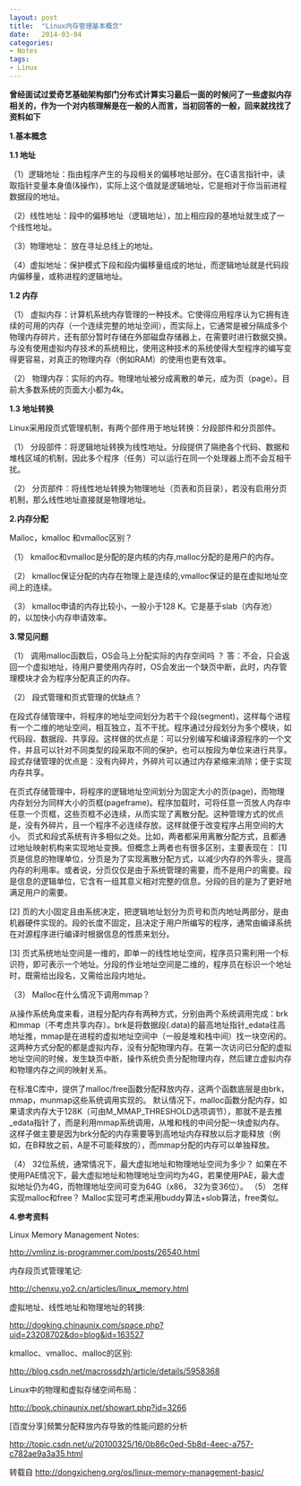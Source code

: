 ```yaml
---
layout: post
title:  "Linux内存管理基本概念"
date:   2014-03-04
categories: 
- Notes 
tags:
- Linux
---
```


**曾经面试过爱奇艺基础架构部门分布式计算实习最后一面的时候问了一些虚拟内存相关的，作为一个对内核理解是在一般的人而言，当初回答的一般，回来就找找了资料如下**

**1.基本概念**

**1.1	地址**

（1）逻辑地址：指由程序产生的与段相关的偏移地址部分。在C语言指针中，读取指针变量本身值(&操作)，实际上这个值就是逻辑地址，它是相对于你当前进程数据段的地址。

（2）线性地址：段中的偏移地址（逻辑地址），加上相应段的基地址就生成了一个线性地址。

（3）物理地址： 放在寻址总线上的地址。

（4）虚拟地址：保护模式下段和段内偏移量组成的地址，而逻辑地址就是代码段内偏移量，或称进程的逻辑地址。

**1.2	内存**

（1）	虚拟内存：计算机系统内存管理的一种技术。它使得应用程序认为它拥有连续的可用的内存（一个连续完整的地址空间），而实际上，它通常是被分隔成多个物理内存碎片，还有部分暂时存储在外部磁盘存储器上，在需要时进行数据交换。与没有使用虚拟内存技术的系统相比，使用这种技术的系统使得大型程序的编写变得更容易，对真正的物理内存（例如RAM）的使用也更有效率。

（2）	物理内存：实际的内存。物理地址被分成离散的单元，成为页（page）。目前大多数系统的页面大小都为4k。

**1.3	地址转换**

Linux采用段页式管理机制，有两个部件用于地址转换：分段部件和分页部件。

（1）	分段部件：将逻辑地址转换为线性地址。分段提供了隔绝各个代码、数据和堆栈区域的机制，因此多个程序（任务）可以运行在同一个处理器上而不会互相干扰。

（2）	分页部件：将线性地址转换为物理地址（页表和页目录），若没有启用分页机制，那么线性地址直接就是物理地址。


**2.内存分配**

Malloc，kmalloc 和vmalloc区别？

（1）	kmalloc和vmalloc是分配的是内核的内存,malloc分配的是用户的内存。

（2）	kmalloc保证分配的内存在物理上是连续的,vmalloc保证的是在虚拟地址空间上的连续。

（3）	kmalloc申请的内存比较小，一般小于128 K。它是基于slab（内存池）的，以加快小内存申请效率。

**3.常见问题**

（1）	调用malloc函数后，OS会马上分配实际的内存空间吗
？
答：不会，只会返回一个虚拟地址，待用户要使用内存时，OS会发出一个缺页中断，此时，内存管理模块才会为程序分配真正的内存。

（2）	段式管理和页式管理的优缺点？

   在段式存储管理中，将程序的地址空间划分为若干个段(segment)，这样每个进程有一个二维的地址空间，相互独立，互不干扰。程序通过分段划分为多个模块，如代码段、数据段、共享段。这样做的优点是：可以分别编写和编译源程序的一个文件，并且可以针对不同类型的段采取不同的保护，也可以按段为单位来进行共享。段式存储管理的优点是：没有内碎片，外碎片可以通过内存紧缩来消除；便于实现内存共享。

   在页式存储管理中，将程序的逻辑地址空间划分为固定大小的页(page)，而物理内存划分为同样大小的页框(pageframe)。程序加载时，可将任意一页放人内存中任意一个页框，这些页框不必连续，从而实现了离散分配。这种管理方式的优点是，没有外碎片，且一个程序不必连续存放。这样就便于改变程序占用空间的大小。
页式和段式系统有许多相似之处。比如，两者都采用离散分配方式，且都通过地址映射机构来实现地址变换。但概念上两者也有很多区别，主要表现在： [1] 页是信息的物理单位，分页是为了实现离散分配方式，以减少内存的外零头，提高内存的利用率。或者说，分页仅仅是由于系统管理的需要，而不是用户的需要。段是信息的逻辑单位，它含有一组其意义相对完整的信息。分段的目的是为了更好地满足用户的需要。

   [2] 页的大小固定且由系统决定，把逻辑地址划分为页号和页内地址两部分，是由机器硬件实现的。段的长度不固定，且决定于用户所编写的程序，通常由编译系统在对源程序进行编译时根据信息的性质来划分。
   
   [3]	页式系统地址空间是一维的，即单一的线性地址空间，程序员只需利用一个标识符，即可表示一个地址。分段的作业地址空间是二维的，程序员在标识一个地址时，既需给出段名，又需给出段内地址。
   
  （3）	Malloc在什么情况下调用mmap？
  
   从操作系统角度来看，进程分配内存有两种方式，分别由两个系统调用完成：brk和mmap（不考虑共享内存）。brk是将数据段(.data)的最高地址指针_edata往高地址推，mmap是在进程的虚拟地址空间中（一般是堆和栈中间）找一块空闲的。这两种方式分配的都是虚拟内存，没有分配物理内存。在第一次访问已分配的虚拟地址空间的时候，发生缺页中断，操作系统负责分配物理内存，然后建立虚拟内存和物理内存之间的映射关系。
   
   在标准C库中，提供了malloc/free函数分配释放内存，这两个函数底层是由brk，mmap，munmap这些系统调用实现的。
默认情况下，malloc函数分配内存，如果请求内存大于128K（可由M_MMAP_THRESHOLD选项调节），那就不是去推_edata指针了，而是利用mmap系统调用，从堆和栈的中间分配一块虚拟内存。这样子做主要是因为brk分配的内存需要等到高地址内存释放以后才能释放（例如，在B释放之前，A是不可能释放的），而mmap分配的内存可以单独释放。

  （4）	32位系统，通常情况下，最大虚拟地址和物理地址空间为多少？
   如果在不使用PAE情况下，最大虚拟地址和物理地址空间均为4G，若果使用PAE，最大虚拟地址仍为4G，而物理地址空间可变为64G（x86，   32为变36位）。
（5）	怎样实现malloc和free？
Malloc实现可考虑采用buddy算法+slob算法，free类似。

**4.参考资料**

Linux Memory Management Notes:

http://vmlinz.is-programmer.com/posts/26540.html

内存段页式管理笔记:

http://chenxu.yo2.cn/articles/linux_memory.html

虚拟地址、线性地址和物理地址的转换:

http://dogking.chinaunix.com/space.php?uid=23208702&do=blog&id=163527

kmalloc、vmalloc、malloc的区别:

http://blog.csdn.net/macrossdzh/article/details/5958368

Linux中的物理和虚拟存储空间布局：

http://book.chinaunix.net/showart.php?id=3266

[百度分享]频繁分配释放内存导致的性能问题的分析

http://topic.csdn.net/u/20100325/16/0b86c0ed-5b8d-4eec-a757-c782ae9a3a35.html


转载自 http://dongxicheng.org/os/linux-memory-management-basic/
